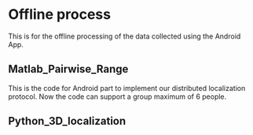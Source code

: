 # Offline process
This is for the offline processing of the data collected using the Android App.

## Matlab_Pairwise_Range
This is the code for Android part to implement our distributed localization protocol. Now the code can support a group maximum of 6 people.

## Python_3D_localization

